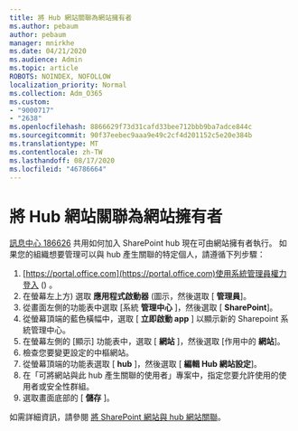 ```yaml
---
title: 將 Hub 網站關聯為網站擁有者
ms.author: pebaum
author: pebaum
manager: mnirkhe
ms.date: 04/21/2020
ms.audience: Admin
ms.topic: article
ROBOTS: NOINDEX, NOFOLLOW
localization_priority: Normal
ms.collection: Adm_O365
ms.custom:
- "9000717"
- "2638"
ms.openlocfilehash: 8866629f73d31cafd33bee712bbb9ba7adce844c
ms.sourcegitcommit: 90f37eebec9aaa9e49c2cf4d201152c5e20e384b
ms.translationtype: MT
ms.contentlocale: zh-TW
ms.lasthandoff: 08/17/2020
ms.locfileid: "46786664"
---
```

# <a name="associate-hub-sites-as-site-owner"></a>將 Hub 網站關聯為網站擁有者

[訊息中心 186626](https://admin.microsoft.com/Adminportal/Home?source=applauncher#/MessageCenter?id=MC186626) 共用如何加入 SharePoint hub 現在可由網站擁有者執行。 如果您的組織想要管理可以與 hub 產生關聯的特定個人，請遵循下列步驟： 

1. [https://portal.office.com](https://portal.office.com)使用系統管理員權力登入 () 。
2. 在螢幕左上方) 選取 **應用程式啟動器** (圖示，然後選取 [ **管理員**]。
3. 從畫面左側的功能表中選取 [系統 **管理中心** ]，然後選取 [ **SharePoint**]。
4. 從螢幕頂端的藍色橫幅中，選取 [ **立即啟動 app** ] 以顯示新的 Sharepoint 系統管理中心。
5. 在螢幕左側的 [顯示] 功能表中，選取 [ **網站** ]，然後選取 [作用中的 **網站**]。
6. 檢查您要變更設定的中樞網站。
7. 從螢幕頂端的功能表選取 [ **hub** ]，然後選取 [ **編輯 Hub 網站設定**]。
8. 在「可將網站與此 hub 產生關聯的使用者」專案中，指定您要允許使用的使用者或安全性群組。
9. 選取畫面底部的 [ **儲存** ]。

如需詳細資訊，請參閱 [將 SharePoint 網站與 hub 網站關聯](https://support.office.com/article/associate-a-sharepoint-site-with-a-hub-site-ae0009fd-af04-4d3d-917d-88edb43efc05)。 